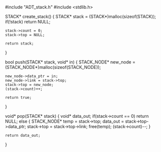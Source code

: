 #include "ADT_stack.h"
#include <stdlib.h>

STACK*
create_stack()
{
	STACK* stack = (STACK*)malloc(sizeof(STACK));
	if(!stack)
		return NULL;

	stack->count = 0;
	stack->top = NULL;

	return stack;

}

bool push(STACK* stack, void* in)
{
	STACK_NODE* new_node = (STACK_NODE*)malloc(sizeof(STACK_NODE));
	
	new_node->data_ptr = in;
	new_node->link = stack->top;
	stack->top = new_node;
	(stack->count)++;

	return true;
}

void* pop(STACK* stack)
{
	void* data_out;
	if(stack->count == 0)
		return NULL;
	else
	{
		STACK_NODE* temp = stack->top;
		data_out = stack->top->data_ptr;
		stack->top = stack->top->link;
		free(temp);
		(stack->count)--;
	}

	return data_out;

}

